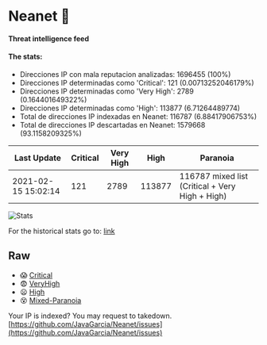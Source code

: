 # Neanet :hocho:
#### Threat intelligence feed
#### The stats:

- Direcciones IP con mala reputacion analizadas: 1696455 (100%)
- Direcciones IP determinadas como 'Critical':  121 (0.00713252046179%)
- Direcciones IP determinadas como 'Very High':  2789 (0.164401649322%)
- Direcciones IP determinadas como 'High':  113877 (6.71264489774)
- Total de direcciones IP indexadas en Neanet:  116787 (6.88417906753%)
- Total de direcciones IP descartadas en Neanet:  1579668 (93.1158209325%)

| Last Update | Critical | Very High | High | Paranoia |
| --- | --- | --- | --- | --- |
| 2021-02-15 15:02:14 | 121 | 2789 | 113877 | 116787 mixed list (Critical + Very High + High)|

![Stats](https://docs.google.com/spreadsheets/d/e/2PACX-1vSnaNMIXVabIpDJjufMlzH7poXnshF3mgd8Is1g9ytUEzVsP5my4Trn8f-xkoLLQ38xpL3HtmUexLo6/pubchart?oid=501124687&format=image)

For the historical stats go to: [link](/stats.csv)
## Raw
- :scream: [Critical](https://raw.githubusercontent.com/JavaGarcia/Neanet/master/blacklists/neanet_critical.txt)
- :fearful: [VeryHigh](https://raw.githubusercontent.com/JavaGarcia/Neanet/master/blacklists/neanet_veryHigh.txtt)
- :frowning: [High](https://raw.githubusercontent.com/JavaGarcia/Neanet/master/blacklists/neanet_high.txt)
- :dizzy_face: [Mixed-Paranoia](https://raw.githubusercontent.com/JavaGarcia/Neanet/master/blacklists/neanet_all.txt)


Your IP is indexed? You may request to takedown. [https://github.com/JavaGarcia/Neanet/issues](https://github.com/JavaGarcia/Neanet/issues)

























































































































































































































































































































































































































































































































































































































































































































































































































































































































































































































































































































































































































































































































































































































































































































































































































































































































































































































































































































































































































































































































































































































































































































































































































































































































































































































































































































































































































































































































































































































































































































































































































































































































































































































































































































































































































































































































































































































































































































































































































































































































































































































































































































































































